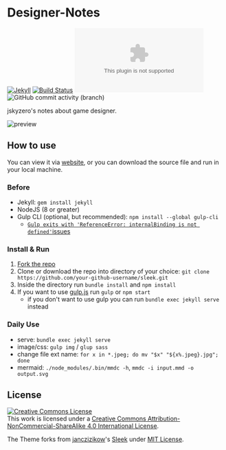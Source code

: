 # Designer-Notes
[![Jekyll](https://github.com/jskyzero/design.jskyzero.com/actions/workflows/gitbook.yml/badge.svg?branch=jekyll)](https://github.com/jskyzero/design.jskyzero.com/actions/workflows/gitbook.yml)
[![Build Status](https://travis-ci.com/jskyzero/design.jskyzero.com.svg?branch=jekyll)](https://travis-ci.com/jskyzero/design.jskyzero.com)
![GitHub last commit](https://img.shields.io/github/last-commit/jskyzero/design.jskyzero.com)
![GitHub commit activity (branch)](https://img.shields.io/github/commit-activity/w/jskyzero/design.jskyzero.com/jekyll)


jskyzero's notes about game designer.


![preview](https://lh3.googleusercontent.com/ZkEtoy_h4J4RxRq0Nvu7xrebqfA8fpIlrSXOJvryTkmxCvBDkXPWm2G2aEC4_QFtoZrWdpuY7eQaF9zCzyhpRUKXVy-uJQdLaiIkCVQEsQUYbzkfGAwZ3rnS9qvOaIyzeLSRiaK74EabSb9XRJMKX3636v43MU-p_hsMdAjC5HybBN-jpbWrk3Qb0btW-wIWDn3VINl-uzWs7NqfTmUqjyVsq2tXpQjKVQ5xQE2HB-j5D4kRv6M7P6Ind4MOuv9aYB8nt0MmRM9WqpdBQ8E9qSJ9hdiuIkTTVAz95_i2h--sLrvzXkj6k4g6-MR4upqsBH4ecEsQERu2DLGRhjCFVfAAfTKHKhaHHh-lyMXCU1JAG8r5Ls-LnNzvooLfK_yy8JMcRD1gIzBDuwj7leS_bng_3fzFsDAJTrKUXdPTgcFys2LjO3YkjDa1zaoZHR8tXOmi7R2n7OT4vM68u8vQVFI7XCDKU0jJvfaDWw8QP8kDabxZLx9oquK3o1s192PzRWt6W8kLTv44zqfed219yEpv6724vaRS5kBxs3G63NXi03l_DClr-GRyELY7P2Ph8FzNZAFJU4lku3c5zbyt1FwoqO-7pAf7WhHWPgRdlGAKCWUkoNQwmgtZk3slsWPuusSykm18L7xP3q1wUlcIdmqZx0YAqYj55Z0qyCykuAFqaFznwreI6DazR3FezyvpB9A9WOi0F19vpX1GGkBH0zu5N7e0NGx5a6iY_mf3WjhE_zyw0JRZUBY=w2001-h995-no)


## How to use

You can view it via [website](https://design.jskyzero.com/), or you can download the source file and run in your local machine.


### Before

+ Jekyll: `gem install jekyll`
+ NodeJS (8 or greater)
+ Gulp CLI (optional, but recommended): `npm install --global gulp-cli`
  + [`Gulp exits with 'ReferenceError: internalBinding is not defined'`issues](https://github.com/gulpjs/gulp/issues/2246)


### Install & Run

1. [Fork the repo](https://github.com/jskyzero/Designer-Notes/fork)
2. Clone or download the repo into directory of your choice: `git clone https://github.com/your-github-username/sleek.git`
3. Inside the directory run `bundle install` and `npm install`
4. If you want to use [gulp.js](https://gulpjs.com/) run `gulp` or `npm start`
    + if you don't want to use gulp you can run `bundle exec jekyll serve` instead


### Daily Use

+ serve: `bundle exec jekyll serve`
+ image/css: `gulp img` / `glup sass`
+ change file ext name: `for x in *.jpeg; do mv "$x" "${x%.jpeg}.jpg"; done`
+ mermaid: `./node_modules/.bin/mmdc -h`, `mmdc -i input.mmd -o output.svg`


## License

<a rel="license" href="http://creativecommons.org/licenses/by-nc-sa/4.0/"><img alt="Creative Commons License" style="border-width:0" src="https://i.creativecommons.org/l/by-nc-sa/4.0/80x15.png" /></a><br />This work is licensed under a <a rel="license" href="http://creativecommons.org/licenses/by-nc-sa/4.0/">Creative Commons Attribution-NonCommercial-ShareAlike 4.0 International License</a>.


The Theme forks from [janczizikow](https://github.com/janczizikow)'s [Sleek](https://github.com/janczizikow/sleek) under [MIT License](https://opensource.org/licenses/MIT).
